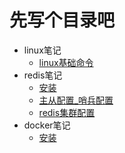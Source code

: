 # 先写个目录吧

* linux笔记
  * [linux基础命令](linux/commond.md)
* redis笔记
  * [安装](redis/安装.md)
  * [主从配置_哨兵配置](redis/主从配置_哨兵.md)
  * [redis集群配置](redis/集群.md)
* docker笔记
  * [安装](docker/install.md)

